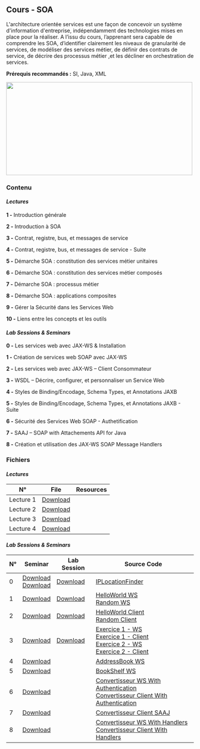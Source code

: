 ## Cours - SOA

L'architecture orientée services est une façon de concevoir un système d'information d'entreprise, indépendamment des technologies mises en place pour la réaliser. A l’issu du cours, l’apprenant sera capable de comprendre les SOA, d’identifier clairement les niveaux de granularité de services, de modéliser des services métier, de définir des contrats de service, de décrire des processus métier ,et les décliner en orchestration de services.

**Prérequis recommandés :** SI, Java, XML

<img src="https://www.xenonstack.com/hubfs/service-oriented-architecture-xenonstack.png" width=500px; height="250" />


### Contenu

#### *Lectures*

**1 -** Introduction générale

**2 -** Introduction à SOA

**3 -** Contrat, registre, bus, et messages de service

**4 -** Contrat, registre, bus, et messages de service - Suite

**5 -** Démarche SOA : constitution des services métier unitaires

**6 -** Démarche SOA : constitution des services métier composés

**7 -** Démarche SOA : processus métier

**8 -** Démarche SOA : applications composites
    
**9 -** Gérer la Sécurité dans les Services Web

**10 -** Liens entre les concepts et les outils
    

#### *Lab Sessions & Seminars*

**0 -** Les services web avec JAX-WS & Installation

**1 -** Création de services web SOAP avec JAX-WS

**2 -** Les services web avec JAX-WS – Client Consommateur

**3 -** WSDL – Décrire, configurer, et personnaliser un Service Web

**4 -** Styles de Binding/Encodage, Schema Types, et Annotations JAXB

**5 -** Styles de Binding/Encodage, Schema Types, et Annotations JAXB - Suite

**6 -** Sécurité des Services Web SOAP - Authetification

**7 -** SAAJ – SOAP with Attachements API for Java

**8 -** Création et utilisation des JAX-WS SOAP Message Handlers


### Fichiers

#### *Lectures* 

<table class="tg">
<thead>
  <tr>
    <th class="tg-uzvj">N°</th>
    <th class="tg-uzvj">File</th>
    <th class="tg-uzvj">Resources</th>
  </tr>
</thead>
<tbody>
  <tr>
    <td class="tg-9wq8">Lecture 1</td>
    <td class="tg-9wq8"><a href="https://github.com/GitTeaching/My-Courses/blob/main/S1/Service-Oriented-Architectures/SOA%20-%20Cours%201.pdf">Download</a></td>
    <td class="tg-9wq8"></td>
  </tr>
  <tr>
    <td class="tg-9wq8">Lecture 2</td>
    <td class="tg-9wq8"><a href="https://github.com/GitTeaching/My-Courses/blob/main/S1/Service-Oriented-Architectures/SOA%20-%20Cours%202.pdf">Download</a></td>
    <td class="tg-9wq8"></td>
  </tr>
  <tr>
    <td class="tg-9wq8">Lecture 3</td>
    <td class="tg-9wq8"><a href="https://github.com/GitTeaching/My-Courses/blob/main/S1/Service-Oriented-Architectures/SOA%20-%20Cours%203.pdf">Download</a></td>
    <td class="tg-9wq8"></td>
  </tr>
  <tr>
    <td class="tg-9wq8">Lecture 4</td>
    <td class="tg-9wq8"><a href="https://github.com/GitTeaching/My-Courses/blob/main/S1/Service-Oriented-Architectures/SOA%20-%20Cours%204.pdf">Download</a></td>
    <td class="tg-9wq8"></td>
  </tr>
</tbody>
</table>



#### *Lab Sessions & Seminars* 

<table class="tg">
<thead>
  <tr>
    <th class="tg-uzvj">N°</th>
    <th class="tg-uzvj">Seminar</th>
    <th class="tg-uzvj">Lab Session</th>
    <th class="tg-uzvj">Source Code</th>
  </tr>
</thead>
<tbody>
  <tr>
    <td class="tg-9wq8">0</td>
    <td class="tg-9wq8"><a href="https://github.com/GitTeaching/My-Courses/blob/main/S1/Service-Oriented-Architectures/SOA%20-%20TD%200%20-%20Slide.pdf">Download</a><br><a href="https://github.com/GitTeaching/My-Courses/blob/main/S1/Service-Oriented-Architectures/SOA%20-%20TD%200.pdf">Download</a></td>
    <td class="tg-9wq8"><a href="https://github.com/GitTeaching/My-Courses/blob/main/S1/Service-Oriented-Architectures/SOA%20-%20TP%200.pdf">Download</a></td>
    <td class="tg-9wq8"><a href="https://github.com/GitTeaching/IPLocationFinder/tree/master/src/org/soa/ws/tp1">IPLocationFinder</a></td>
  </tr>
  <tr>
    <td class="tg-9wq8">1</td>
    <td class="tg-9wq8"><a href="https://github.com/GitTeaching/My-Courses/blob/main/S1/Service-Oriented-Architectures/SOA%20-%20TD%201.pdf">Download</a></td>
    <td class="tg-9wq8"><a href="https://github.com/GitTeaching/My-Courses/blob/main/S1/Service-Oriented-Architectures/SOA%20-%20TP%201.pdf">Download</a></td>
    <td class="tg-9wq8">
	<a href="https://github.com/GitTeaching/HelloWorldWS/">HelloWorld WS</a><br>
	<a href="https://github.com/GitTeaching/IPLocationFinder/tree/master/src/org/soa/ws/tp3">Random WS</a>
    </td>
  </tr>  
  <tr>
    <td class="tg-9wq8">2</td>
    <td class="tg-9wq8"><a href="https://github.com/GitTeaching/My-Courses/blob/main/S1/Service-Oriented-Architectures/SOA%20-%20TD%202.pdf">Download</a></td>
    <td class="tg-9wq8"><a href="https://github.com/GitTeaching/My-Courses/blob/main/S1/Service-Oriented-Architectures/SOA%20-%20TP%202.pdf">Download</a></td>
    <td class="tg-9wq8">
	<a href="https://github.com/GitTeaching/HelloWorldWSClient">HelloWorld Client</a><br>
	<a href="https://github.com/GitTeaching/IPLocationFinder/blob/master/src/org/soa/ws/client/RandomClient.java">Random Client</a>
    </td>
  </tr>  
  <tr>
    <td class="tg-9wq8">3</td>
    <td class="tg-9wq8"><a href="https://github.com/GitTeaching/My-Courses/blob/main/S1/Service-Oriented-Architectures/SOA%20-%20TD%203.pdf">Download</a></td>
    <td class="tg-9wq8"><a href="https://github.com/GitTeaching/My-Courses/blob/main/S1/Service-Oriented-Architectures/SOA%20-%20TP%203.pdf">Download</a></td>
    <td class="tg-9wq8">
	<a href="https://github.com/GitTeaching/ConvertisseurWS">Exercice 1 - WS</a><br>
	<a href="https://github.com/GitTeaching/ConvertisseurWS">Exercice 1 - Client</a><br>
	<a href="https://github.com/GitTeaching/ShopCatalogWS">Exercice 2 - WS</a><br>
	<a href="https://github.com/GitTeaching/ShopCatalogWSClient">Exercice 2 - Client</a>
    </td>
  </tr>  
  <tr>
    <td class="tg-9wq8">4</td>
    <td class="tg-9wq8"><a href="https://github.com/GitTeaching/My-Courses/blob/main/S1/Service-Oriented-Architectures/SOA%20-%20TD%204%20et%205.pdf">Download</a></td>
    <td class="tg-9wq8"><a href=""></a></td>
    <td class="tg-9wq8">
	    <a href="https://github.com/GitTeaching/AddressBookWebService">AddressBook WS</a>
    </td>
  </tr>  
  <tr>
    <td class="tg-9wq8">5</td>
    <td class="tg-9wq8"><a href="https://github.com/GitTeaching/My-Courses/blob/main/S1/Service-Oriented-Architectures/SOA%20-%20TD%204%20et%205.pdf">Download</a></td>
    <td class="tg-9wq8"><a href=""></a></td>
    <td class="tg-9wq8">
	<a href="https://github.com/GitTeaching/BookShelfWebService">BookShelf WS</a>
    </td>
  </tr>  
  <tr>
    <td class="tg-9wq8">6</td>
    <td class="tg-9wq8"><a href="https://github.com/GitTeaching/My-Courses/blob/main/S1/Service-Oriented-Architectures/SOA%20-%20TD%206.pdf">Download</a></td>
    <td class="tg-9wq8"><a href=""></a></td>
    <td class="tg-9wq8">
	<a href="https://github.com/GitTeaching/ConvertisseurWSWithAuthentication">Convertisseur WS With Authentication</a><br>
	<a href="https://github.com/GitTeaching/ConvertisseurWSClientWithAuthentication">Convertisseur Client With Authentication</a>
    </td>
  </tr>  
  <tr>
    <td class="tg-9wq8">7</td>
    <td class="tg-9wq8"><a href="https://github.com/GitTeaching/My-Courses/blob/main/S1/Service-Oriented-Architectures/SOA%20-%20TD%207.pdf">Download</a></td>
    <td class="tg-9wq8"><a href=""></a></td>
    <td class="tg-9wq8">
	<a href="https://github.com/GitTeaching/ConvertisseurWSClientSAAJ">Convertisseur Client SAAJ</a>
    </td>
  </tr>  
  <tr>
    <td class="tg-9wq8">8</td>
    <td class="tg-9wq8"><a href="https://github.com/GitTeaching/My-Courses/blob/main/S1/Service-Oriented-Architectures/SOA%20-%20TD%208.pdf">Download</a></td>
    <td class="tg-9wq8"><a href=""></a></td>
    <td class="tg-9wq8">
	<a href="https://github.com/GitTeaching/ConvertisseurWSWithHandlers">Convertisseur WS With Handlers</a><br>
	<a href="https://github.com/GitTeaching/ConvertisseurWSClientWithHandlers">Convertisseur Client With Handlers</a>
    </td>
  </tr>  
</tbody>
</table>


